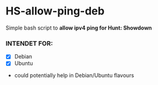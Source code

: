 # HS-allow-ping-deb

Simple bash script to **allow ipv4 ping for Hunt: Showdown**

### INTENDET FOR:
- [x] Debian
- [x] Ubuntu
- could potentially help in Debian/Ubuntu flavours
